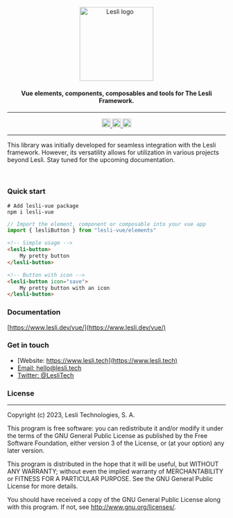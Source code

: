 <p align="center">
    <img width="170" alt="Lesli logo" src="https://cdn.lesli.tech/lesli/brand/app-logo.svg" />
    <h4 align="center">Vue elements, components, composables and tools for The Lesli Framework.</h4>
</p>


<hr/>
<p align="center">
    <a href="https://badge.fury.io/js/lesli-vue">
        <img alt="npm version" height="20" src="https://badge.fury.io/js/lesli-vue.svg" />
    </a>
    <a href="https://sonarcloud.io/summary/new_code?id=LesliTech_lesli-vue">
        <img alt="sonar cloud" height="20" src="https://sonarcloud.io/api/project_badges/measure?project=LesliTech_lesli-vue&metric=alert_status" />
    </a>
    <a href="https://codecov.io/gh/LesliTech/lesli-vue" > 
        <img alt="code coverage" height="20" src="https://codecov.io/gh/LesliTech/lesli-vue/graph/badge.svg?token=HTDM60ZRG8"/> 
    </a>
</p>
<hr/>


This library was initially developed for seamless integration with the Lesli framework. However, its versatility allows for utilization in various projects beyond Lesli. Stay tuned for the upcoming documentation.


<br />

### Quick start

```shell
# Add lesli-vue package
npm i lesli-vue
```

```js
// Import the element, component or composable into your vue app
import { lesliButton } from "lesli-vue/elements"
```

```html
<!-- Simple usage --> 
<lesli-button>
    My pretty button
</lesli-button>

<!-- Button with icon --> 
<lesli-button icon="save">
    My pretty button with an icon
</lesli-button>
```


### Documentation
[https://www.lesli.dev/vue/](https://www.lesli.dev/vue/)


### Get in touch

* [Website: https://www.lesli.tech](https://www.lesli.tech)
* [Email: hello@lesli.tech](hello@lesli.tech)
* [Twitter: @LesliTech](https://twitter.com/LesliTech)


### License
-------
Copyright (c) 2023, Lesli Technologies, S. A.

This program is free software: you can redistribute it and/or modify
it under the terms of the GNU General Public License as published by
the Free Software Foundation, either version 3 of the License, or
(at your option) any later version.

This program is distributed in the hope that it will be useful,
but WITHOUT ANY WARRANTY; without even the implied warranty of
MERCHANTABILITY or FITNESS FOR A PARTICULAR PURPOSE. See the
GNU General Public License for more details.

You should have received a copy of the GNU General Public License
along with this program. If not, see http://www.gnu.org/licenses/.

